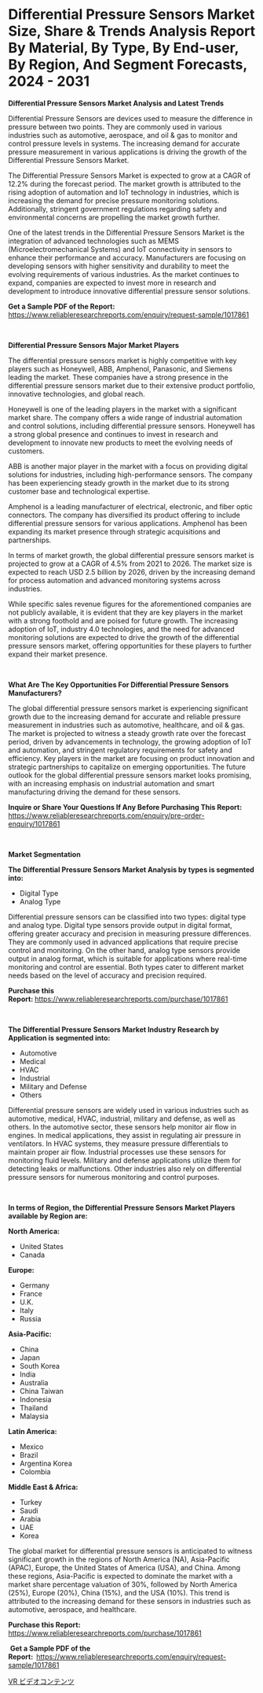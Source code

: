 <p><h1>Differential Pressure Sensors Market Size, Share & Trends Analysis Report By Material, By Type, By End-user, By Region, And Segment Forecasts, 2024 - 2031</h1></p><p><strong>Differential Pressure Sensors Market Analysis and Latest Trends</strong></p>
<p><p>Differential Pressure Sensors are devices used to measure the difference in pressure between two points. They are commonly used in various industries such as automotive, aerospace, and oil & gas to monitor and control pressure levels in systems. The increasing demand for accurate pressure measurement in various applications is driving the growth of the Differential Pressure Sensors Market.</p><p>The Differential Pressure Sensors Market is expected to grow at a CAGR of 12.2% during the forecast period. The market growth is attributed to the rising adoption of automation and IoT technology in industries, which is increasing the demand for precise pressure monitoring solutions. Additionally, stringent government regulations regarding safety and environmental concerns are propelling the market growth further.</p><p>One of the latest trends in the Differential Pressure Sensors Market is the integration of advanced technologies such as MEMS (Microelectromechanical Systems) and IoT connectivity in sensors to enhance their performance and accuracy. Manufacturers are focusing on developing sensors with higher sensitivity and durability to meet the evolving requirements of various industries. As the market continues to expand, companies are expected to invest more in research and development to introduce innovative differential pressure sensor solutions.</p></p>
<p><strong>Get a Sample PDF of the Report:&nbsp;</strong> <a href="https://www.reliableresearchreports.com/enquiry/request-sample/1017861">https://www.reliableresearchreports.com/enquiry/request-sample/1017861</a></p>
<p>&nbsp;</p>
<p><strong>Differential Pressure Sensors Major Market Players</strong></p>
<p><p>The differential pressure sensors market is highly competitive with key players such as Honeywell, ABB, Amphenol, Panasonic, and Siemens leading the market. These companies have a strong presence in the differential pressure sensors market due to their extensive product portfolio, innovative technologies, and global reach.</p><p>Honeywell is one of the leading players in the market with a significant market share. The company offers a wide range of industrial automation and control solutions, including differential pressure sensors. Honeywell has a strong global presence and continues to invest in research and development to innovate new products to meet the evolving needs of customers.</p><p>ABB is another major player in the market with a focus on providing digital solutions for industries, including high-performance sensors. The company has been experiencing steady growth in the market due to its strong customer base and technological expertise.</p><p>Amphenol is a leading manufacturer of electrical, electronic, and fiber optic connectors. The company has diversified its product offering to include differential pressure sensors for various applications. Amphenol has been expanding its market presence through strategic acquisitions and partnerships.</p><p>In terms of market growth, the global differential pressure sensors market is projected to grow at a CAGR of 4.5% from 2021 to 2026. The market size is expected to reach USD 2.5 billion by 2026, driven by the increasing demand for process automation and advanced monitoring systems across industries.</p><p>While specific sales revenue figures for the aforementioned companies are not publicly available, it is evident that they are key players in the market with a strong foothold and are poised for future growth. The increasing adoption of IoT, industry 4.0 technologies, and the need for advanced monitoring solutions are expected to drive the growth of the differential pressure sensors market, offering opportunities for these players to further expand their market presence.</p></p>
<p>&nbsp;</p>
<p><strong>What Are The Key Opportunities For Differential Pressure Sensors Manufacturers?</strong></p>
<p><p>The global differential pressure sensors market is experiencing significant growth due to the increasing demand for accurate and reliable pressure measurement in industries such as automotive, healthcare, and oil & gas. The market is projected to witness a steady growth rate over the forecast period, driven by advancements in technology, the growing adoption of IoT and automation, and stringent regulatory requirements for safety and efficiency. Key players in the market are focusing on product innovation and strategic partnerships to capitalize on emerging opportunities. The future outlook for the global differential pressure sensors market looks promising, with an increasing emphasis on industrial automation and smart manufacturing driving the demand for these sensors.</p></p>
<p><strong>Inquire or Share Your Questions If Any Before Purchasing This Report:</strong> <a href="https://www.reliableresearchreports.com/enquiry/pre-order-enquiry/1017861">https://www.reliableresearchreports.com/enquiry/pre-order-enquiry/1017861</a></p>
<p>&nbsp;</p>
<p><strong>Market Segmentation</strong></p>
<p><strong>The Differential Pressure Sensors Market Analysis by types is segmented into:</strong></p>
<p><ul><li>Digital Type</li><li>Analog Type</li></ul></p>
<p><p>Differential pressure sensors can be classified into two types: digital type and analog type. Digital type sensors provide output in digital format, offering greater accuracy and precision in measuring pressure differences. They are commonly used in advanced applications that require precise control and monitoring. On the other hand, analog type sensors provide output in analog format, which is suitable for applications where real-time monitoring and control are essential. Both types cater to different market needs based on the level of accuracy and precision required.</p></p>
<p><strong>Purchase this Report:&nbsp;</strong><a href="https://www.reliableresearchreports.com/purchase/1017861">https://www.reliableresearchreports.com/purchase/1017861</a></p>
<p>&nbsp;</p>
<p><strong>The Differential Pressure Sensors Market Industry Research by Application is segmented into:</strong></p>
<p><ul><li>Automotive</li><li>Medical</li><li>HVAC</li><li>Industrial</li><li>Military and Defense</li><li>Others</li></ul></p>
<p><p>Differential pressure sensors are widely used in various industries such as automotive, medical, HVAC, industrial, military and defense, as well as others. In the automotive sector, these sensors help monitor air flow in engines. In medical applications, they assist in regulating air pressure in ventilators. In HVAC systems, they measure pressure differentials to maintain proper air flow. Industrial processes use these sensors for monitoring fluid levels. Military and defense applications utilize them for detecting leaks or malfunctions. Other industries also rely on differential pressure sensors for numerous monitoring and control purposes.</p></p>
<p>&nbsp;</p>
<p><strong>In terms of Region, the Differential Pressure Sensors Market Players available by Region are:</strong></p>
<p>
    <p> <strong> North America: </strong>
        <ul>
            <li>United States</li>
            <li>Canada</li>
        </ul>
        </p> 
    <p> <strong> Europe: </strong>
        <ul>
            <li>Germany</li>
            <li>France</li>
            <li>U.K.</li>
            <li>Italy</li>
            <li>Russia</li>
        </ul>
        </p> 
    <p> <strong> Asia-Pacific: </strong>
        <ul>
            <li>China</li>
            <li>Japan</li>
            <li>South Korea</li>
            <li>India</li>
            <li>Australia</li>
            <li>China Taiwan</li>
            <li>Indonesia</li>
            <li>Thailand</li>
            <li>Malaysia</li>
        </ul>
        </p> 
    <p> <strong> Latin America: </strong>
        <ul>
            <li>Mexico</li>
            <li>Brazil</li>
            <li>Argentina Korea</li>
            <li>Colombia</li>
        </ul>
        </p> 
    <p> <strong> Middle East & Africa: </strong>
        <ul>
            <li>Turkey</li>
            <li>Saudi</li>
            <li>Arabia</li>
            <li>UAE</li>
            <li>Korea</li>
        </ul>
    </p>
    </p>
<p><p>The global market for differential pressure sensors is anticipated to witness significant growth in the regions of North America (NA), Asia-Pacific (APAC), Europe, the United States of America (USA), and China. Among these regions, Asia-Pacific is expected to dominate the market with a market share percentage valuation of 30%, followed by North America (25%), Europe (20%), China (15%), and the USA (10%). This trend is attributed to the increasing demand for these sensors in industries such as automotive, aerospace, and healthcare.</p></p>
<p><strong>Purchase this Report: </strong><a href="https://www.reliableresearchreports.com/purchase/1017861">https://www.reliableresearchreports.com/purchase/1017861</a></p>
<p>&nbsp;<strong>Get a Sample PDF of the Report:&nbsp;&nbsp;</strong><a href="https://www.reliableresearchreports.com/enquiry/request-sample/1017861">https://www.reliableresearchreports.com/enquiry/request-sample/1017861</a></p>
<p><strong></strong></p>
<p><p><a href="https://github.com/ppmazlotr77499/Market-Research-Report-List-1/blob/main/26222329299.md">VR ビデオコンテンツ</a></p></p>